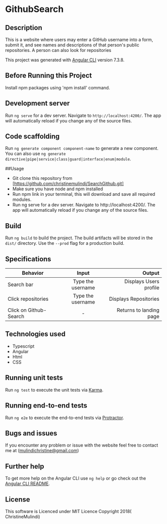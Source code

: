 # GithubSearch

## Description

This is a website where users may enter a GitHub username into a form, submit it, and see names and descriptions of that person's public repositories. A person can also look for repositories



This project was generated with [Angular CLI](https://github.com/angular/angular-cli) version 7.3.8.

## Before Running this Project
Install npm packages using 'npm install' command.


## Development server

Run `ng serve` for a dev server. Navigate to `http://localhost:4200/`. The app will automatically reload if you change any of the source files.

## Code scaffolding

Run `ng generate component component-name` to generate a new component. You can also use `ng generate directive|pipe|service|class|guard|interface|enum|module`.

##Usage
* Git clone this repository from [https://github.com/christinemulindi/SearchGithub.git]
* Make sure you have node and npm installed
*  Run npm link in your terminal, this will download and save all required modules.
* Run ng serve for a dev server. Navigate to http://localhost:4200/. The app will automatically reload if you change any of the source files.


## Build

Run `ng build` to build the project. The build artifacts will be stored in the `dist/` directory. Use the `--prod` flag for a production build.

## Specifications

| Behavior                | Input                | Output                 |
| ------------------------|:-------------------: | ----------------------:|
| Search bar              | Type the username    | Displays Users profile |
| Click repositories      | Type the username    | Displays Repositories  |
| Click on Github-Search  |          -           | Returns to landing page|

## Technologies used

* Typescript
* Angular
* Html
* CSS

## Running unit tests

Run `ng test` to execute the unit tests via [Karma](https://karma-runner.github.io).

## Running end-to-end tests

Run `ng e2e` to execute the end-to-end tests via [Protractor](http://www.protractortest.org/).


## Bugs and issues

If you encounter any problem or issue with the website feel free to contact me at (mulindichristine@gmail.com)

## Further help

To get more help on the Angular CLI use `ng help` or go check out the [Angular CLI README](https://github.com/angular/angular-cli/blob/master/README.md).

## License

This software is Licenced under MIT Licence
Copyright 2018( ChristineMulindi)
